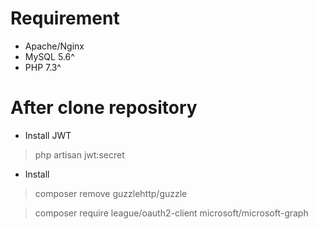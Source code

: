 # Requirement
- Apache/Nginx
- MySQL 5.6^
- PHP 7.3^

# After clone repository
- Install JWT

> php artisan jwt:secret

- Install 

> composer remove guzzlehttp/guzzle

> composer require league/oauth2-client microsoft/microsoft-graph